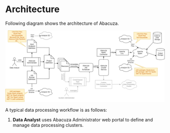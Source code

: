# Architecture
Following diagram shows the architecture of Abacuza.

![Architecture](../images/abacuza_architecture_diagram.png)

A typical data processing workflow is as follows:
1. **Data Analyst** uses Abacuza Administrator web portal to define and manage data processing clusters. 
